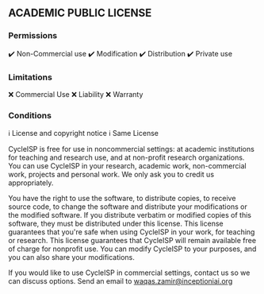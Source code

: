 ## ACADEMIC PUBLIC LICENSE

### Permissions
:heavy_check_mark: Non-Commercial use
:heavy_check_mark: Modification
:heavy_check_mark: Distribution
:heavy_check_mark: Private use

### Limitations
:x: Commercial Use
:x: Liability
:x: Warranty

### Conditions
:information_source: License and copyright notice
:information_source: Same License

CycleISP is free for use in noncommercial settings: at academic institutions for teaching and research use, and at non-profit research organizations.
You can use CycleISP in your research, academic work, non-commercial work, projects and personal work. We only ask you to credit us appropriately. 

You have the right to use the software, to distribute copies, to receive source code, to change the software and distribute your modifications or the modified software.
If you distribute verbatim or modified copies of this software, they must be distributed under this license.
This license guarantees that you're safe when using CycleISP in your work, for teaching or research.
This license guarantees that CycleISP will remain available free of charge for nonprofit use.
You can modify CycleISP to your purposes, and you can also share your modifications.

If you would like to use CycleISP in commercial settings, contact us so we can discuss options. Send an email to waqas.zamir@inceptioniai.org


